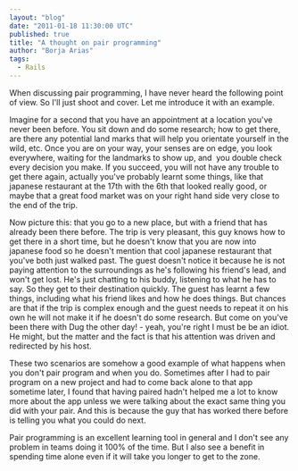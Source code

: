 ```yaml
---
layout: "blog"
date: "2011-01-18 11:30:00 UTC"
published: true
title: "A thought on pair programming"
author: "Borja Arias"
tags:
  - Rails
---
```


<p>When discussing pair programming, I have never heard the following point of view. So I&#39;ll just shoot and cover. Let me introduce it with an example.</p>
<p>Imagine for a second that you have an appointment at a location you&#39;ve never been before. You sit down and do some research; how to get there, are there any potential land marks that will help you orientate yourself in the wild, etc. Once you are on your way, your senses are on edge, you look everywhere, waiting for the landmarks to show up, and&nbsp; you double check every decision you make. If you succeed, you will not have any trouble to get there again, actually you&#39;ve probably learnt some things, like that japanese restaurant at the 17th with the 6th that looked really good, or maybe that a great food market was on your right hand side very close to the end of the trip.</p>
<p>Now picture this: that you go to a new place, but with a friend that has already been there before. The trip is very pleasant, this guy knows how to get there in a short time, but he doesn&#39;t know that you are now into japanese food so he doesn&#39;t mention that cool japanese restaurant that you&#39;ve both just walked past. The guest doesn&#39;t notice it because he is not paying attention to the surroundings as he&#39;s following his friend&#39;s lead, and won&#39;t get lost. He&#39;s just chatting to his buddy, listening to what he has to say. So they get to their destination quickly. The guest has learnt a few things, including what his friend likes and how he does things. But chances are that if the trip is complex enough and the guest needs to repeat it on his own he will not make it if he doesn&#39;t do some research. But come on you&#39;ve been there with Dug the other day! - yeah, you&#39;re right I must be be an idiot. He might, but the matter and the fact is that his attention was driven and redirected by his host.</p>
<p>These two scenarios are somehow a good example of what happens when you don&#39;t pair program and when you do. Sometimes after I had to pair program on a new project and had to come back alone to that app sometime later, I found that having paired hadn&#39;t helped me a lot to know more about the app unless we were talking about the exact same thing you did with your pair. And this is because the guy that has worked there before is telling you what you could do next.</p>
<p>Pair programming is an excellent learning tool in general and I don&#39;t see any problem in teams doing it 100% of the time. But I also see a benefit in spending time alone even if it will take you longer to get to the zone.</p>

